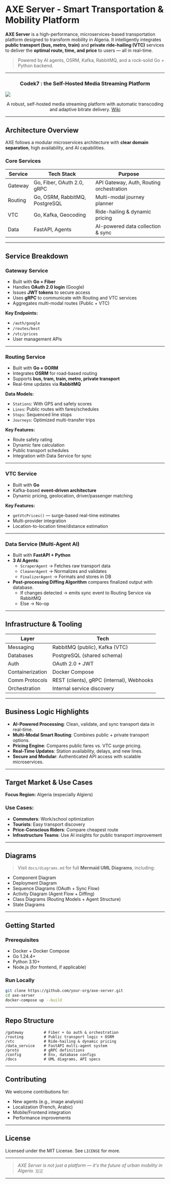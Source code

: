 # AXE Server - Smart Transportation & Mobility Platform

**AXE Server** is a high-performance, microservices-based transportation platform designed to transform mobility in Algeria. It intelligently integrates **public transport (bus, metro, train)** and **private ride-hailing (VTC)** services to deliver the **optimal route, time, and price** to users — all in real-time.

>  Powered by AI agents, OSRM, Kafka, RabbitMQ, and a rock-solid Go + Python backend.

---

<h3 align="center">Codek7 : the Self-Hosted Media Streaming Platform</h3>
  <img src="https://media.discordapp.net/attachments/1298048300926238770/1396064147292160101/Group_33525.png?ex=687cb98e&is=687b680e&hm=fc7cbe471635f4ca88db69f6aa41dd3fa0f356aea0d965d9d7909fbe24f1808f&=&format=webp&quality=lossless&width=2844&height=1256">
  <p align="center">
    A robust, self-hosted media streaming platform with automatic transcoding and adaptive bitrate delivery.
    <a href="https://deepwiki.com/lumbrjx/codek7/1-overview" >Wiki</a>
  </p>

---

##  Architecture Overview

AXE follows a modular microservices architecture with **clear domain separation**, high availability, and AI capabilities.

### Core Services

| Service         | Tech Stack                    | Purpose                                |
|-----------------|-------------------------------|----------------------------------------|
|  Gateway      | Go, Fiber, OAuth 2.0, gRPC     | API Gateway, Auth, Routing orchestration |
|  Routing      | Go, OSRM, RabbitMQ, PostgreSQL | Multi-modal journey planner            |
|  VTC          | Go, Kafka, Geocoding           | Ride-hailing & dynamic pricing         |
|  Data         | FastAPI, Agents         | AI-powered data collection & sync      |

---

## Service Breakdown

###  Gateway Service
- Built with **Go + Fiber**
- Handles **OAuth 2.0 login** (Google)
- Issues **JWT tokens** to secure access
- Uses **gRPC** to communicate with Routing and VTC services
- Aggregates multi-modal routes (Public + VTC)

**Key Endpoints:**
- `/auth/google`
- `/routes/best`
- `/vtc/prices`
- User management APIs

---

###  Routing Service
- Built with **Go + GORM**
- Integrates **OSRM** for road-based routing
- Supports **bus, tram, train, metro, private transport**
- Real-time updates via **RabbitMQ**

**Data Models:**
- `Stations`: With GPS and safety scores
- `Lines`: Public routes with fares/schedules
- `Stops`: Sequenced line stops
- `Journeys`: Optimized multi-transfer trips

**Key Features:**
- Route safety rating
- Dynamic fare calculation
- Public transport schedules
- Integration with Data Service for sync

---

###  VTC Service
- Built with **Go**
- Kafka-based **event-driven architecture**
- Dynamic pricing, geolocation, driver/passenger matching

**Key Features:**
- `getVtcPrices()` — surge-based real-time estimates
- Multi-provider integration
- Location-to-location time/distance estimation

---

###  Data Service (Multi-Agent AI)
- Built with **FastAPI + Python**
- **3 AI Agents**:
  - `ScraperAgent` → Fetches raw transport data
  - `CleanerAgent` → Normalizes and validates
  - `FinalizerAgent` → Formats and stores in DB
- **Post-processing Diffing Algorithm** compares finalized output with database.
  - If changes detected → emits sync event to Routing Service via RabbitMQ
  - Else → No-op

---

##  Infrastructure & Tooling

| Layer             | Tech                         |
|------------------|------------------------------|
| Messaging        | RabbitMQ (public), Kafka (VTC) |
| Databases        | PostgreSQL (shared schema)   |
| Auth             | OAuth 2.0 + JWT              |
| Containerization | Docker Compose               |
| Comm Protocols   | REST (clients), gRPC (internal), Webhooks |
| Orchestration    | Internal service discovery   |

---

## Business Logic Highlights

-  **AI-Powered Processing**: Clean, validate, and sync transport data in real-time.
-  **Multi-Modal Smart Routing**: Combines public + private transport options.
-  **Pricing Engine**: Compares public fares vs. VTC surge pricing.
-  **Real-Time Updates**: Station availability, delays, and new lines.
-  **Secure and Modular**: Authenticated API access with scalable microservices.

---

##  Target Market & Use Cases

**Focus Region:** Algeria (especially Algiers)

### Use Cases:
- **Commuters**: Work/school optimization
- **Tourists**: Easy transport discovery
- **Price-Conscious Riders**: Compare cheapest route
- **Infrastructure Teams**: Use AI insights for public transport improvement

---

##  Diagrams

> Visit `docs/diagrams.md` for full **Mermaid UML Diagrams**, including:
- Component Diagram
- Deployment Diagram
- Sequence Diagrams (OAuth + Sync Flow)
- Activity Diagram (Agent Flow + Diffing)
- Class Diagrams (Routing Models + Agent Structure)
- State Diagrams

---

##  Getting Started

### Prerequisites
- Docker + Docker Compose
- Go 1.24.4+
- Python 3.10+
- Node.js (for frontend, if applicable)

### Run Locally

```bash
git clone https://github.com/your-org/axe-server.git
cd axe-server
docker-compose up --build
```

---

##  Repo Structure

```
/gateway         # Fiber + Go auth & orchestration
/routing         # Public transport logic + OSRM
/vtc             # Ride-hailing & dynamic pricing
/data_service    # FastAPI multi-agent system
/proto           # gRPC definitions
/config          # Env, database configs
/docs            # UML diagrams, API specs
```

---

##  Contributing

We welcome contributions for:
- New agents (e.g., image analysis)
- Localization (French, Arabic)
- Mobile/Frontend integration
- Performance improvements

---

##  License

Licensed under the MIT License. See `LICENSE` for more.



---

> *AXE Server is not just a platform — it's the future of urban mobility in Algeria.* 🇩🇿

---

